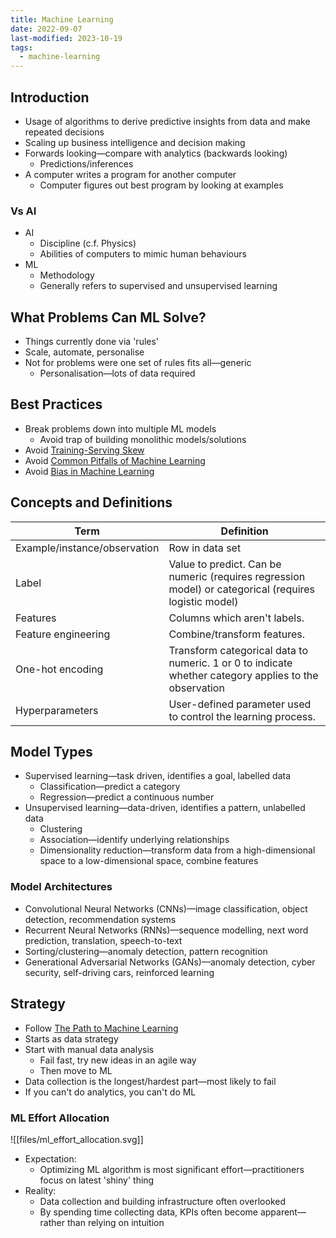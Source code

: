 ```yaml
---
title: Machine Learning
date: 2022-09-07
last-modified: 2023-10-19
tags:
  - machine-learning
---
```


## Introduction

- Usage of algorithms to derive predictive insights from data and make repeated decisions
- Scaling up business intelligence and decision making
- Forwards looking—compare with analytics (backwards looking)
	- Predictions/inferences
- A computer writes a program for another computer
	- Computer figures out best program by looking at examples

### Vs AI

- AI
	- Discipline (c.f. Physics)
	- Abilities of computers to mimic human behaviours
- ML
	- Methodology
	- Generally refers to supervised and unsupervised learning

## What Problems Can ML Solve?

- Things currently done via 'rules'
- Scale, automate, personalise
- Not for problems were one set of rules fits all—generic
	- Personalisation—lots of data required

## Best Practices

- Break problems down into multiple ML models
	- Avoid trap of building monolithic models/solutions
- Avoid [Training-Serving Skew](Training-Serving%20Skew.md)
- Avoid [Common Pitfalls of Machine Learning](Common%20Pitfalls%20of%20Machine%20Learning.md)
- Avoid [Bias in Machine Learning](notes/Bias%20in%20Machine%20Learning.md)

## Concepts and Definitions

| Term                         | Definition                                                                                            |
| ---------------------------- | ----------------------------------------------------------------------------------------------------- |
| Example/instance/observation | Row in data set                                                                                       |
| Label                        | Value to predict. Can be numeric (requires regression model) or categorical (requires logistic model) |
| Features                     | Columns which aren't labels.                                                                          |
| Feature engineering          | Combine/transform features.                                                                           |
| One-hot encoding             | Transform categorical data to numeric. 1 or 0 to indicate whether category applies to the observation |
| Hyperparameters              | User-defined parameter used to control the learning process.                                          |

## Model Types

- Supervised learning—task driven, identifies a goal, labelled data
	- Classification—predict a category
	- Regression—predict a continuous number
- Unsupervised learning—data-driven, identifies a pattern, unlabelled data
	- Clustering
	- Association—identify underlying relationships
	- Dimensionality reduction—transform data from a high-dimensional space to a low-dimensional space, combine features

### Model Architectures

- Convolutional Neural Networks (CNNs)—image classification, object detection, recommendation systems
- Recurrent Neural Networks (RNNs)—sequence modelling, next word prediction, translation, speech-to-text
- Sorting/clustering—anomaly detection, pattern recognition
- Generational Adversarial Networks (GANs)—anomaly detection, cyber security, self-driving cars, reinforced learning

## Strategy

- Follow [The Path to Machine Learning](The%20Path%20to%20Machine%20Learning.md)
- Starts as data strategy
- Start with manual data analysis
	- Fail fast, try new ideas in an agile way
	- Then move to ML
- Data collection is the longest/hardest part—most likely to fail
- If you can't do analytics, you can't do ML

### ML Effort Allocation

![[files/ml_effort_allocation.svg]]

- Expectation:
	- Optimizing ML algorithm is most significant effort—practitioners focus on latest 'shiny' thing
- Reality:
	- Data collection and building infrastructure often overlooked
	- By spending time collecting data, KPIs often become apparent—rather than relying on intuition
